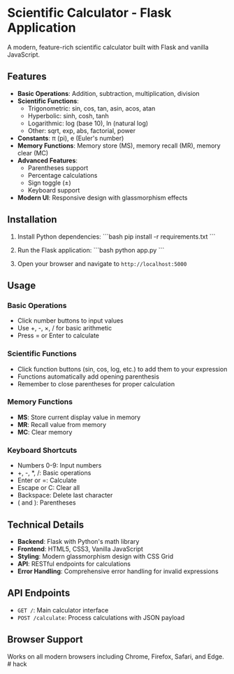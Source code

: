 # Scientific Calculator - Flask Application

A modern, feature-rich scientific calculator built with Flask and vanilla JavaScript.

## Features

- **Basic Operations**: Addition, subtraction, multiplication, division
- **Scientific Functions**: 
  - Trigonometric: sin, cos, tan, asin, acos, atan
  - Hyperbolic: sinh, cosh, tanh
  - Logarithmic: log (base 10), ln (natural log)
  - Other: sqrt, exp, abs, factorial, power
- **Constants**: π (pi), e (Euler's number)
- **Memory Functions**: Memory store (MS), memory recall (MR), memory clear (MC)
- **Advanced Features**: 
  - Parentheses support
  - Percentage calculations
  - Sign toggle (±)
  - Keyboard support
- **Modern UI**: Responsive design with glassmorphism effects

## Installation

1. Install Python dependencies:
\`\`\`bash
pip install -r requirements.txt
\`\`\`

2. Run the Flask application:
\`\`\`bash
python app.py
\`\`\`

3. Open your browser and navigate to `http://localhost:5000`

## Usage

### Basic Operations
- Click number buttons to input values
- Use +, -, ×, / for basic arithmetic
- Press = or Enter to calculate

### Scientific Functions
- Click function buttons (sin, cos, log, etc.) to add them to your expression
- Functions automatically add opening parenthesis
- Remember to close parentheses for proper calculation

### Memory Functions
- **MS**: Store current display value in memory
- **MR**: Recall value from memory
- **MC**: Clear memory

### Keyboard Shortcuts
- Numbers 0-9: Input numbers
- +, -, *, /: Basic operations
- Enter or =: Calculate
- Escape or C: Clear all
- Backspace: Delete last character
- ( and ): Parentheses

## Technical Details

- **Backend**: Flask with Python's math library
- **Frontend**: HTML5, CSS3, Vanilla JavaScript
- **Styling**: Modern glassmorphism design with CSS Grid
- **API**: RESTful endpoints for calculations
- **Error Handling**: Comprehensive error handling for invalid expressions

## API Endpoints

- `GET /`: Main calculator interface
- `POST /calculate`: Process calculations with JSON payload

## Browser Support

Works on all modern browsers including Chrome, Firefox, Safari, and Edge.
#   h a c k  
 